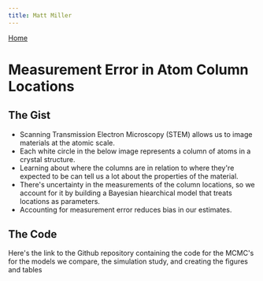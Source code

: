 ```yaml
---
title: Matt Miller
---
```

[Home](statmiller.github.io)
# Measurement Error in Atom Column Locations
## The Gist
* Scanning Transmission Electron Microscopy (STEM) allows us to image materials at the atomic scale.
* Each white circle in the below image represents a column of atoms in a crystal structure. 
* Learning about where the columns are in relation to where they're expected to be can tell us a lot about the properties of the material.
* There's uncertainty in the measurements of the column locations, so we account for it by building a Bayesian hiearchical model that treats locations as parameters.
* Accounting for measurement error reduces bias in our estimates.

## The Code
Here's the link to the Github repository containing the code for the MCMC's for the models we compare, the simulation study, and creating the figures and tables
